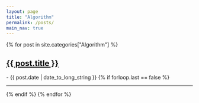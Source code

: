 ```yaml
---
layout: page
title: "Algorithm"
permalink: /posts/
main_nav: true
---
```


{% for post in site.categories["Algorithm"] %}
  <h2>
    <a href="{{ post.url | prepend: site.baseurl }}" style="color:black">{{ post.title }}</a>
  </h2>
  <span class="post-date">- {{ post.date | date_to_long_string }}</span>
  {% if forloop.last == false %}<hr>{% endif %}
{% endfor %}

<!--
{% for category in site.categories %}
  {% capture cat %}{{ category | first }}{% endcapture %}
  <h2 id="{{cat}}">{{ cat | capitalize }}</h2>
  {% for desc in site.descriptions %}
  <p class="desc"><em>{{ desc.desc }}</em></p>
  {% if desc.cat == cat %}
    <p class="desc"><em>{{ desc.desc }}</em></p>
  {% endif %}
  {% endfor %}
  <ul class="posts-list">
  {% for post in site.categories[cat] %}
    <li>
      <strong>
        <a href="{{ post.url | prepend: site.baseurl }}">{{ post.title }}</a>
      </strong>
      <span class="post-date">- {{ post.date | date_to_long_string }}</span>
    </li>
  {% endfor %}
  </ul>
  {% if forloop.last == false %}<hr>{% endif %}
{% endfor %}
<br> -->